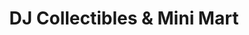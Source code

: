---
title: "DJ Collectibles & Mini Mart"
url: /helen/dj-collectibles-and-mini-mart-north-main-street/
shop: antiques
---